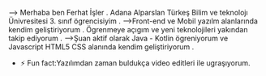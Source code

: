 --> Merhaba ben Ferhat İşler . Adana Alparslan Türkeş Bilim ve teknolojı Ünivresitesi 3. sınıf ögrencisiyim . 
-->Front-end ve Mobil yazılm alanlarında kendim geliştiriyorum . Ögrenmeye açıgım ve yeni teknolojileri yakından takip ediyorum .
-->Şuan aktif olarak Java - Kotlin ögreniyorum  ve Javascript HTML5 CSS  alanında kendim geliştiriyorum . 
- ⚡ Fun fact:Yazılımdan zaman buldukça video editleri ile ugraşıyorum.


<!--
**FerhatIsler/FerhatIsler** is a ✨ _special_ ✨ repository because its `README.md` (this file) appears on your GitHub profile.

Here are some ideas to get you started:

- 🔭 I’m currently working on ...
- 🌱 I’m currently learning ...
- 👯 I’m looking to collaborate on ...
- 🤔 I’m looking for help with ...
- 💬 Ask me about ...
- 📫 How to reach me: ...
- 😄 Pronouns: ...
- ⚡ Fun fact: ...
-->
